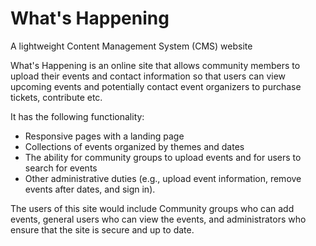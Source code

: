 # What's Happening
A lightweight Content Management System (CMS) website

What's Happening is an online site that allows community members to upload their events and contact
information so that users can view upcoming events and potentially contact event organizers to
purchase tickets, contribute etc.

It has the following functionality:
- Responsive pages with a landing page
- Collections of events organized by themes and dates
- The ability for community groups to upload events and for users to search for events
- Other administrative duties (e.g., upload event information, remove events after dates, and sign in).

The users of this site would include Community groups who can add events, general users who can view
the events, and administrators who ensure that the site is secure and up to date.
